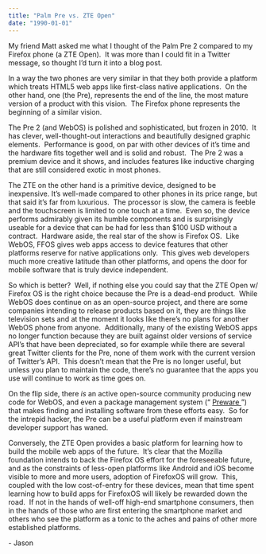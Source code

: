 ```yaml
---
title: "Palm Pre vs. ZTE Open"
date: "1990-01-01"
---
```


<div class="content">
<p>My friend Matt asked me what I thought of the Palm Pre 2 compared to my
Firefox phone (a ZTE Open).  It was more than I could fit in a Twitter
message, so thought I’d turn it into a blog post.</p>
<p>In a way the two phones are very similar in that they both provide a platform
which treats HTML5 web apps like first-class native applications.  On the
other hand, one (the Pre), represents the end of the line, the most mature
version of a product with this vision.  The Firefox phone represents the
beginning of a similar vision.</p>
<p>The Pre 2 (and WebOS) is polished and sophisticated, but frozen in 2010.  It
has clever, well-thought-out interactions and beautifully designed graphic
elements.  Performance is good, on par with other devices of it’s time and the
hardware fits together well and is solid and robust.  The Pre 2 was a premium
device and it shows, and includes features like inductive charging that are
still considered exotic in most phones.</p>
<p>The ZTE on the other hand is a primitive device, designed to be inexpensive.
It’s well-made compared to other phones in its price range, but that said it’s
far from luxurious.  The processor is slow, the camera is feeble and the
touchscreen is limited to one touch at a time.  Even so, the device performs
admirably given its humble components and is surprisingly useable for a device
that can be had for less than $100 USD without a contract.  Hardware aside,
the real star of the show is Firefox OS.  Like WebOS, FFOS gives web apps
access to device features that other platforms reserve for native applications
only.  This gives web developers much more creative latitude than other
platforms, and opens the door for mobile software that is truly device
independent.</p>
<p>So which is better?  Well, if nothing else you could say that the ZTE Open w/
Firefox OS is the right choice because the Pre is a dead-end product.  While
WebOS does continue on as an open-source project, and there are some companies
intending to release products based on it, they are things like television
sets and at the moment it looks like there’s no plans for another WebOS phone
from anyone.  Additionally, many of the existing WebOS apps no longer function
because they are built against older versions of service API’s that have been
depreciated, so for example while there are several great Twitter clients for
the Pre, none of them work with the current version of Twitter’s API.  This
doesn’t mean that the Pre is no longer useful, but unless you plan to maintain
the code, there’s no guarantee that the apps you use will continue to work as
time goes on.</p>
<p>On the flip side, there <em>is</em> an active open-source community producing new
code for WebOS, and even a package management system (“ <a href="http://preware.org/" target="_blank"> Preware
</a> ”) that makes finding and installing software from
these efforts easy.  So for the intrepid hacker, the Pre can be a useful
platform even if mainstream developer support has waned.</p>
<p>Conversely, the ZTE Open provides a basic platform for learning how to build
the mobile web apps of the future.  It’s clear that the Mozilla foundation
intends to back the Firefox OS effort for the foreseeable future, and as the
constraints of less-open platforms like Android and iOS become visible to more
and more users, adoption of FirefoxOS will grow.  This, coupled with the low
cost-of-entry for these devices, mean that time spent learning how to build
apps for FirefoxOS will likely be rewarded down the road.  If not in the hands
of well-off high-end smartphone consumers, then in the hands of those who are
first entering the smartphone market and others who see the platform as a
tonic to the aches and pains of other more established platforms.</p>
<p>- Jason</p>
</div>
